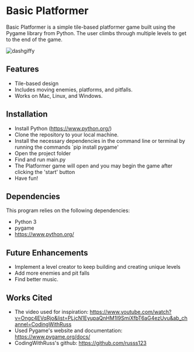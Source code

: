 # Basic Platformer
Basic Platformer is a simple tile-based platformer game built using the Pygame library from Python. The user climbs through multiple levels to get to the end of the game.

![dashgiffy]()

## Features
- Tile-based design
- Includes moving enemies, platforms, and pitfalls.
- Works on Mac, Linux, and Windows.

## Installation
- Install Python (https://www.python.org/)
- Clone the repository to your local machine.
- Install the necessary dependencies in the command line or terminal by running the commands `pip install pygame'
- Open the project folder 
- Find and run main.py
- The Platformer game will open and you may begin the game after clicking the 'start' button
- Have fun!

## Dependencies
This program relies on the following dependencies:
- Python 3
- pygame
- https://www.python.org/ 

## Future Enhancements
- Implement a level creator to keep building and creating unique levels
- Add more enemies and pit falls
- Find better music.

## Works Cited
- The video used for inspiration: https://www.youtube.com/watch?v=Ongc4EVqRjo&list=PLjcN1EyupaQnHM1I9SmiXfbT6aG4ezUvu&ab_channel=CodingWithRuss
- Used Pygame's website and documentation: https://www.pygame.org/docs/
- CodingWithRuss's github: https://github.com/russs123
